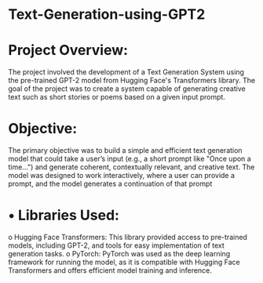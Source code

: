 # Text-Generation-using-GPT2

# Project Overview:
The project involved the development of a Text Generation System using the pre-trained GPT-2 model from Hugging Face's Transformers library. The goal of the project was to create a system capable of generating creative text such as short stories or poems based on a given input prompt.

# Objective:
The primary objective was to build a simple and efficient text generation model that could take a user’s input (e.g., a short prompt like "Once upon a time...") and generate coherent, contextually relevant, and creative text. The model was designed to work interactively, where a user can provide a prompt, and the model generates a continuation of that prompt

# •	Libraries Used:
o	Hugging Face Transformers: This library provided access to pre-trained models, including GPT-2, and tools for easy implementation of text generation tasks.
o	PyTorch: PyTorch was used as the deep learning framework for running the model, as it is compatible with Hugging Face Transformers and offers efficient model training and inference.

